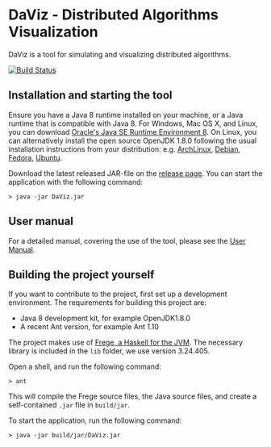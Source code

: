 DaViz - Distributed Algorithms Visualization
============================================

DaViz is a tool for simulating and visualizing distributed algorithms.

[![Build Status](https://travis-ci.com/praalhans/DaViz.svg?branch=master)](https://travis-ci.com/praalhans/DaViz)

## Installation and starting the tool

Ensure you have a Java 8 runtime installed on your machine, or a Java runtime that is compatible with Java 8.
For Windows, Mac OS X, and Linux, you can download [Oracle's Java SE Runtime Environment 8](https://www.oracle.com/java/technologies/javase-jre8-downloads.html).
On Linux, you can alternatively install the open source OpenJDK 1.8.0 following the usual installation instructions from your distribution: e.g. [ArchLinux](https://www.archlinux.org/packages/extra/x86_64/jre8-openjdk/), [Debian](https://wiki.debian.org/Java/), [Fedora](https://docs.fedoraproject.org/en-US/quick-docs/installing-java/), [Ubuntu](https://packages.ubuntu.com/xenial/openjdk-8-jre).

Download the latest released JAR-file on the [release page](https://github.com/praalhans/DaViz/releases). You can start the application with the following command:

    > java -jar DaViz.jar

## User manual

For a detailed manual, covering the use of the tool, please see the [User Manual](https://github.com/praalhans/DaViz/wiki).

## Building the project yourself

If you want to contribute to the project, first set up a development environment. The requirements for building this project are:

- Java 8 development kit, for example OpenJDK1.8.0
- A recent Ant version, for example Ant 1.10

The project makes use of [Frege, a Haskell for the JVM](https://github.com/Frege/frege). The necessary library is included in the `lib` folder, we use version 3.24.405.

Open a shell, and run the following command:

    > ant

This will compile the Frege source files, the Java source files, and create a self-contained `.jar` file in `build/jar`. 

To start the application, run the following command:

    > java -jar build/jar/DaViz.jar

